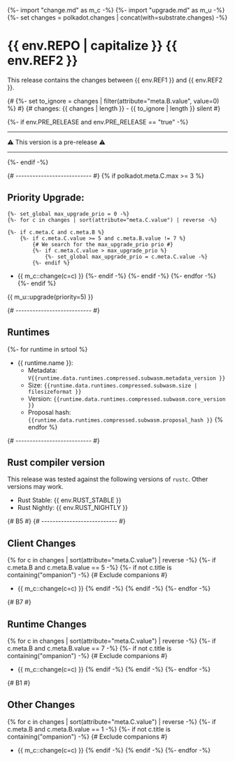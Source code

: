 {%- import "change.md" as m_c -%}
{%- import "upgrade.md" as m_u -%}
{%- set changes =  polkadot.changes | concat(with=substrate.changes) -%}

# {{ env.REPO | capitalize }} {{ env.REF2 }}
This release contains the changes between {{ env.REF1 }} and {{ env.REF2 }}.

{# {%- set to_ignore = changes | filter(attribute="meta.B.value", value=0) %} #}
{# changes: {{ changes | length }} - {{ to_ignore | length }} silent #}

{%- if env.PRE_RELEASE and env.PRE_RELEASE == "true" -%}
<hr/>
⚠️ This version is a pre-release ⚠️
<hr/>
{%- endif -%}

{# --------------------------- #}
{% if polkadot.meta.C.max >= 3 %}
## Priority Upgrade:
    {%- set_global max_upgrade_prio = 0 -%}
    {%- for c in changes | sort(attribute="meta.C.value") | reverse -%}

    {%- if c.meta.C and c.meta.B %}
        {%- if c.meta.C.value >= 5 and c.meta.B.value != 7 %}
            {# We search for the max_upgrade_prio prio #}
            {%- if c.meta.C.value > max_upgrade_prio %}
                {%- set_global max_upgrade_prio = c.meta.C.value -%}
            {%- endif %}
- {{ m_c::change(c=c) }}
        {%- endif -%}
    {%- endif -%}
    {%- endfor -%}
{%- endif %}

{{ m_u::upgrade(priority=5) }}

{# --------------------------- #}
## Runtimes

{%- for runtime in srtool %}
- {{ runtime.name }}:
    - Metadata: `V{{runtime.data.runtimes.compressed.subwasm.metadata_version }}`
    - Size: `{{runtime.data.runtimes.compressed.subwasm.size | filesizeformat }}`
    - Version: `{{runtime.data.runtimes.compressed.subwasm.core_version }}`
    - Proposal hash: `{{runtime.data.runtimes.compressed.subwasm.proposal_hash }}`
{% endfor %}

{# --------------------------- #}
## Rust compiler version

This release was tested against the following versions of `rustc`. Other versions may work.

- Rust Stable: {{ env.RUST_STABLE }}
- Rust Nightly: {{ env.RUST_NIGHTLY }}

{# B5 #}
{# --------------------------- #}
## Client Changes
{% for c in changes | sort(attribute="meta.C.value") | reverse -%}
{%- if c.meta.B and c.meta.B.value == 5 -%}
{%- if not c.title is containing("ompanion") -%} {# Exclude companions #}
- {{ m_c::change(c=c) }}
{% endif -%}
{% endif -%}
{%- endfor -%}

{# B7 #}
## Runtime Changes
{% for c in changes | sort(attribute="meta.C.value") | reverse -%}
{%- if c.meta.B and c.meta.B.value == 7 -%}
{%- if not c.title is containing("ompanion") -%} {# Exclude companions #}
- {{ m_c::change(c=c) }}
{% endif -%}
{% endif -%}
{%- endfor -%}

{# B1 #}
## Other Changes
{% for c in changes | sort(attribute="meta.C.value") | reverse -%}
{%- if c.meta.B and c.meta.B.value == 1 -%}
{%- if not c.title is containing("ompanion") -%} {# Exclude companions #}
- {{ m_c::change(c=c) }}
{% endif -%}
{% endif -%}
{%- endfor -%}
